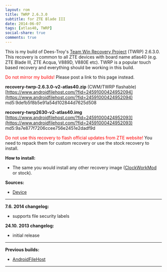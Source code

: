 ```yaml
---
layout: rom
title: TWRP 2.6.3.0
subtitle: for ZTE Blade III
date: 2014-06-07
tags: [atlas40, TWRP]
social-share: true
comments: true
---
```


This is my build of Dees-Troy's [Team Win Recovery Project](https://twrp.me) (TWRP) 2.6.3.0. This recovery is common to all ZTE devices with board name atlas40 (e.g. ZTE Blade III, ZTE Acqua, V889D, V880E etc). TWRP is a popular touch based recovery and everything should be working in this build.

<span style="color:#FF0000;">Do not mirror my builds!</span> Please post a link to this page instead.

**recovery-twrp-2.6.3.0-v2-atlas40.zip** (CWM/TWRP flashable)  
[https://www.androidfilehost.com/?fid=24591000424952094](https://www.androidfilehost.com/?fid=24591000424952094)  
md5:9defb5f8b5e91a54d102844d7625d508

**recovery-twrp2630-v2-atlas40.img**  
[https://www.androidfilehost.com/?fid=24591000424952093](https://www.androidfilehost.com/?fid=24591000424952093)  
md5:9a7e877f7206ccee756e2451e2dadf9d

<span style="color:#ff0000;">Do not use this recovery to flash official updates from ZTE website!</span> You need to repack them for custom recovery or use the stock recovery to install.

**How to install:**

- The same you would install any other recovery image ([ClockWorkMod](/devices/atlas40/CWM) or stock).

**Sources:**

- [Device](https://github.com/KonstaT/android_device_zte_atlas40/tree/android-4.3)

----

**7.6. 2014 changelog:**

- supports file security labels

**24.10. 2013 changelog:**

- initial release

----

**Previous builds:**

- [AndroidFileHost](https://www.androidfilehost.com/?w=files&flid=89935)

----
